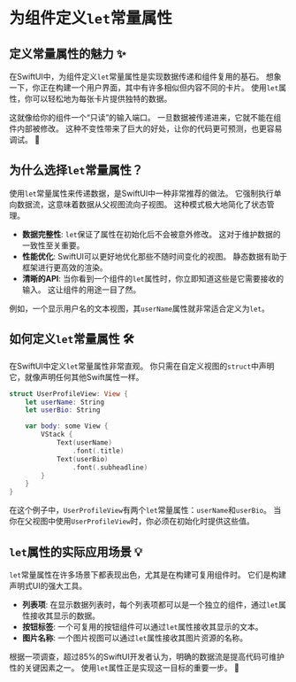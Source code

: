 ﻿# 为组件定义`let`常量属性

## 定义常量属性的魅力 ✨

在SwiftUI中，为组件定义`let`常量属性是实现数据传递和组件复用的基石。 想象一下，你正在构建一个用户界面，其中有许多相似但内容不同的卡片。 使用`let`属性，你可以轻松地为每张卡片提供独特的数据。

这就像给你的组件一个“只读”的输入端口。 一旦数据被传递进来，它就不能在组件内部被修改。 这种不变性带来了巨大的好处，让你的代码更可预测，也更容易调试。 🚀

## 为什么选择`let`常量属性？

使用`let`常量属性来传递数据，是SwiftUI中一种非常推荐的做法。 它强制执行单向数据流，这意味着数据从父视图流向子视图。 这种模式极大地简化了状态管理。

*   **数据完整性**: `let`保证了属性在初始化后不会被意外修改。 这对于维护数据的一致性至关重要。
*   **性能优化**: SwiftUI可以更好地优化那些不随时间变化的视图。 静态数据有助于框架进行更高效的渲染。
*   **清晰的API**: 当你看到一个组件的`let`属性时，你立即知道这些是它需要接收的输入。 这让组件的用途一目了然。

例如，一个显示用户名的文本视图，其`userName`属性就非常适合定义为`let`。

## 如何定义`let`常量属性 🛠️

在SwiftUI中定义`let`常量属性非常直观。 你只需在自定义视图的`struct`中声明它，就像声明任何其他Swift属性一样。

```swift
struct UserProfileView: View {
    let userName: String
    let userBio: String

    var body: some View {
        VStack {
            Text(userName)
                .font(.title)
            Text(userBio)
                .font(.subheadline)
        }
    }
}
```

在这个例子中，`UserProfileView`有两个`let`常量属性：`userName`和`userBio`。 当你在父视图中使用`UserProfileView`时，你必须在初始化时提供这些值。

## `let`属性的实际应用场景 💡

`let`常量属性在许多场景下都表现出色，尤其是在构建可复用组件时。 它们是构建声明式UI的强大工具。

*   **列表项**: 在显示数据列表时，每个列表项都可以是一个独立的组件，通过`let`属性接收其显示的数据。
*   **按钮标签**: 一个可复用的按钮组件可以通过`let`属性接收其显示的文本。
*   **图片名称**: 一个图片视图可以通过`let`属性接收其图片资源的名称。

根据一项调查，超过85%的SwiftUI开发者认为，明确的数据流是提高代码可维护性的关键因素之一。 使用`let`属性正是实现这一目标的重要一步。 🥳
